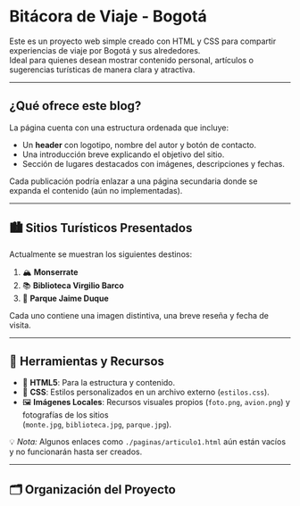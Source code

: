 #  Bitácora de Viaje - Bogotá

Este es un proyecto web simple creado con HTML y CSS para compartir experiencias de viaje por Bogotá y sus alrededores.  
Ideal para quienes desean mostrar contenido personal, artículos o sugerencias turísticas de manera clara y atractiva.

---

## ¿Qué ofrece este blog?

La página cuenta con una estructura ordenada que incluye:

- Un **header** con logotipo, nombre del autor y botón de contacto.
- Una introducción breve explicando el objetivo del sitio.
- Sección de lugares destacados con imágenes, descripciones y fechas.

Cada publicación podría enlazar a una página secundaria donde se expanda el contenido (aún no implementadas).

---

## 🏙️ Sitios Turísticos Presentados

Actualmente se muestran los siguientes destinos:

1. 🏔️ **Monserrate**
2. 📚 **Biblioteca Virgilio Barco**
3. 🌳 **Parque Jaime Duque**

Cada uno contiene una imagen distintiva, una breve reseña y fecha de visita.

---

## 🧰 Herramientas y Recursos

- 🧾 **HTML5**: Para la estructura y contenido.
- 🎨 **CSS**: Estilos personalizados en un archivo externo (`estilos.css`).
- 🖼️ **Imágenes Locales**: Recursos visuales propios (`foto.png`, `avion.png`) y fotografías de los sitios  
  (`monte.jpg`, `biblioteca.jpg`, `parque.jpg`).

💡 *Nota:* Algunos enlaces como `./paginas/articulo1.html` aún están vacíos y no funcionarán hasta ser creados.

---

## 🗂️ Organización del Proyecto
